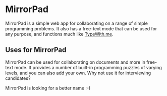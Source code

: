 # MirrorPad

MirrorPad is a simple web app for collaborating on a range of simple programming problems.  It also has a free-text mode that can be used for any purpose, and functions much like [TypeWith.me](http://typewith.me/).  

## Uses for MirrorPad

MirrorPad can be used for collaborating on documents and more in free-text mode.  It provides a number of built-in programming puzzles of varying levels, and you can also add your own. Why not use it for interviewing candidates?

MirrorPad is looking for a better name :-)